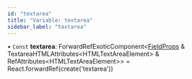 ```yaml
---
id: "textarea"
title: "Variable: textarea"
sidebar_label: "textarea"
---
```


• `Const` **textarea**: ForwardRefExoticComponent&#60;[FieldProps](../interfaces/fieldprops.md) & TextareaHTMLAttributes&#60;HTMLTextAreaElement> & RefAttributes&#60;HTMLTextAreaElement>> = React.forwardRef(create('textarea'))
